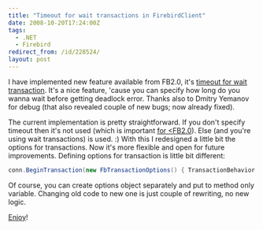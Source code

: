 ```yaml
---
title: "Timeout for wait transactions in FirebirdClient"
date: 2008-10-20T17:24:00Z
tags:
  - .NET
  - Firebird
redirect_from: /id/228524/
layout: post
---
```

I have implemented new feature available from FB2.0, it's [timeout for wait transaction][1]. It's a nice feature, 'cause you can specify how long do you wanna wait before getting deadlock error. Thanks also to Dmitry Yemanov for debug (that also revealed couple of new bugs; now already fixed).

The current implementation is pretty straightforward. If you don't specify timeout then it's not used (which is important [for <FB2.0][2]). Else (and you're using wait transactions) is used. :) With this I redesigned a little bit the options for transactions. Now it's more flexible and open for future improvements. Defining options for transaction is little bit different:

```csharp
conn.BeginTransaction(new FbTransactionOptions() { TransactionBehavior = FbTransactionBehavior.Wait, WaitTimeout = 3 }))
```

Of course, you can create options object separately and put to method only variable. Changing old code to new one is just couple of rewriting, no new logic.

[Enjoy][3]!

[1]: http://tracker.firebirdsql.org/browse/DNET-165
[2]: http://tracker.firebirdsql.org/browse/DNET-193
[3]: https://netprovider.cincura.net/